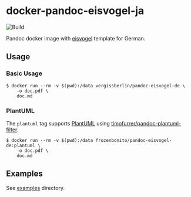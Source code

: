 # docker-pandoc-eisvogel-ja

![Build](https://github.com/vergissberlin/docker-pandoc-eisvogel-de/workflows/Build/badge.svg)

Pandoc docker image with [eisvogel](https://github.com/Wandmalfarbe/pandoc-latex-template) template for German.

## Usage

### Basic Usage

```console
$ docker run --rm -v $(pwd):/data vergissberlin/pandoc-eisvogel-de \
    -o doc.pdf \
    doc.md
```



### PlantUML

The `plantuml` tag supports [PlantUML](https://plantuml.com/) using [timofurrer/pandoc-plantuml-filter](timofurrer/pandoc-plantuml-filter).

```console
$ docker run --rm -v $(pwd):/data frozenbonito/pandoc-eisvogel-de:plantuml \
    -o doc.pdf \
    doc.md
```

## Examples

See [examples](./examples) directory.
